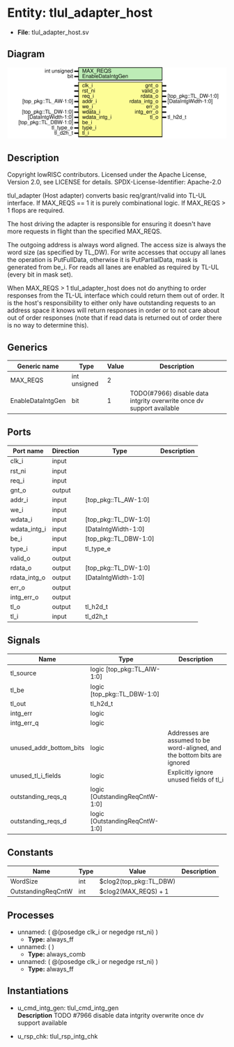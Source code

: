 # Entity: tlul_adapter_host

- **File**: tlul_adapter_host.sv
## Diagram

![Diagram](tlul_adapter_host.svg "Diagram")
## Description

 Copyright lowRISC contributors.
 Licensed under the Apache License, Version 2.0, see LICENSE for details.
 SPDX-License-Identifier: Apache-2.0

 tlul_adapter (Host adapter) converts basic req/grant/rvalid into TL-UL interface. If
 MAX_REQS == 1 it is purely combinational logic. If MAX_REQS > 1 flops are required.

 The host driving the adapter is responsible for ensuring it doesn't have more requests in flight
 than the specified MAX_REQS.

 The outgoing address is always word aligned. The access size is always the word size (as
 specified by TL_DW). For write accesses that occupy all lanes the operation is PutFullData,
 otherwise it is PutPartialData, mask is generated from be_i. For reads all lanes are enabled as
 required by TL-UL (every bit in mask set).

 When MAX_REQS > 1 tlul_adapter_host does not do anything to order responses from the TL-UL
 interface which could return them out of order. It is the host's responsibility to either only
 have outstanding requests to an address space it knows will return responses in order or to not
 care about out of order responses (note that if read data is returned out of order there is no
 way to determine this).

## Generics

| Generic name      | Type         | Value | Description                                                             |
| ----------------- | ------------ | ----- | ----------------------------------------------------------------------- |
| MAX_REQS          | int unsigned | 2     |                                                                         |
| EnableDataIntgGen | bit          | 1     |  TODO(#7966) disable data intgrity overwrite once dv support available  |
## Ports

| Port name    | Direction | Type                  | Description |
| ------------ | --------- | --------------------- | ----------- |
| clk_i        | input     |                       |             |
| rst_ni       | input     |                       |             |
| req_i        | input     |                       |             |
| gnt_o        | output    |                       |             |
| addr_i       | input     | [top_pkg::TL_AW-1:0]  |             |
| we_i         | input     |                       |             |
| wdata_i      | input     | [top_pkg::TL_DW-1:0]  |             |
| wdata_intg_i | input     | [DataIntgWidth-1:0]   |             |
| be_i         | input     | [top_pkg::TL_DBW-1:0] |             |
| type_i       | input     | tl_type_e             |             |
| valid_o      | output    |                       |             |
| rdata_o      | output    | [top_pkg::TL_DW-1:0]  |             |
| rdata_intg_o | output    | [DataIntgWidth-1:0]   |             |
| err_o        | output    |                       |             |
| intg_err_o   | output    |                       |             |
| tl_o         | output    | tl_h2d_t              |             |
| tl_i         | input     | tl_d2h_t              |             |
## Signals

| Name                    | Type                           | Description                                                                 |
| ----------------------- | ------------------------------ | --------------------------------------------------------------------------- |
| tl_source               | logic [top_pkg::TL_AIW-1:0]    |                                                                             |
| tl_be                   | logic [top_pkg::TL_DBW-1:0]    |                                                                             |
| tl_out                  | tl_h2d_t                       |                                                                             |
| intg_err                | logic                          |                                                                             |
| intg_err_q              | logic                          |                                                                             |
| unused_addr_bottom_bits | logic                          |  Addresses are assumed to be word-aligned, and the bottom bits are ignored  |
| unused_tl_i_fields      | logic                          |  Explicitly ignore unused fields of tl_i                                    |
| outstanding_reqs_q      | logic [OutstandingReqCntW-1:0] |                                                                             |
| outstanding_reqs_d      | logic [OutstandingReqCntW-1:0] |                                                                             |
## Constants

| Name               | Type | Value                   | Description |
| ------------------ | ---- | ----------------------- | ----------- |
| WordSize           | int  | $clog2(top_pkg::TL_DBW) |             |
| OutstandingReqCntW | int  | $clog2(MAX_REQS) + 1    |             |
## Processes
- unnamed: ( @(posedge clk_i or negedge rst_ni) )
  - **Type:** always_ff
- unnamed: (  )
  - **Type:** always_comb
- unnamed: ( @(posedge clk_i or negedge rst_ni) )
  - **Type:** always_ff
## Instantiations

- u_cmd_intg_gen: tlul_cmd_intg_gen
</br>**Description**
 TODO #7966 disable data intgrity overwrite once dv support available

- u_rsp_chk: tlul_rsp_intg_chk
